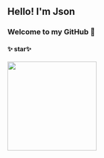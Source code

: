 ## Hello! I'm Json
### Welcome to my GitHub 👋

#### ✨ star✨

<!-- -  🌐 <a href="https://github.com/JsonFish/blog-project" target="_blank">blog</a> 链接：<http://jsonblog.top> -->
<!-- - 📚 <a href="https://github.com/JsonFish/front-end-knowledge-base" target="_blank">前端知识库</a> 访问：<https://jsonfish.github.io/front-end-knowledge-base/> -->

<div style="display:flex">
<img align="" height='200px' src="https://github-readme-stats.vercel.app/api/top-langs/?username=JsonFish&locale=cn&line_height=30&theme=radical&langs_count=3&custom_title=常用语言"/>
